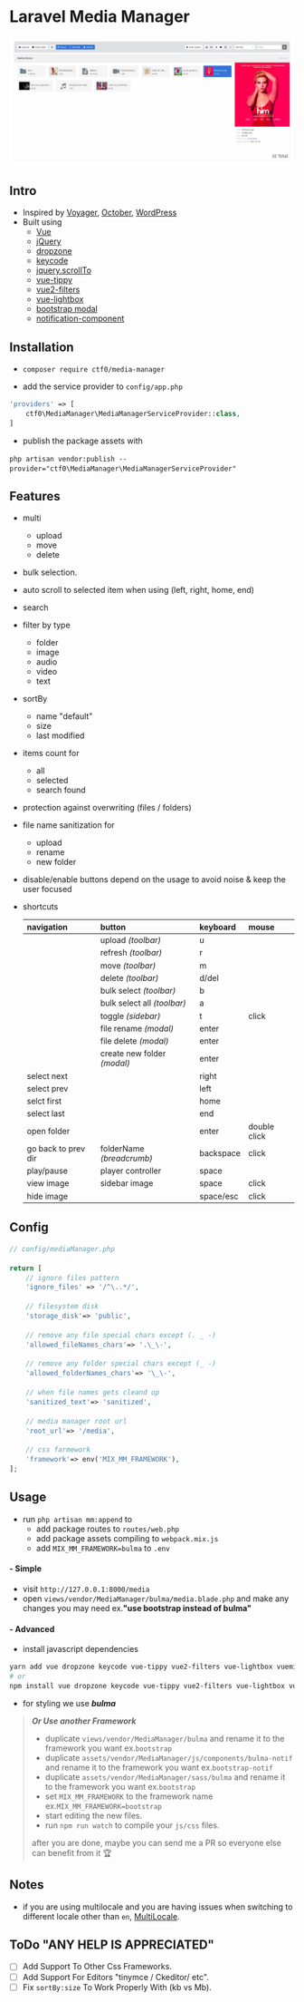 # Laravel Media Manager

![Demo](./demo.jpg)

## Intro

- Inspired by [Voyager](https://github.com/the-control-group/voyager), [October](https://github.com/octobercms/october), [WordPress](https://codex.wordpress.org/Media_Library_Screen)
- Built using
    + [Vue](https://vuejs.org/)
    + [jQuery](https://jquery.com/)
    + [dropzone](http://www.dropzonejs.com/)
    + [keycode](https://github.com/timoxley/keycode)
    + [jquery.scrollTo](https://github.com/flesler/jquery.scrollTo)
    + [vue-tippy](https://github.com/KABBOUCHI/vue-tippy)
    + [vue2-filters](https://github.com/freearhey/vue2-filters)
    + [vue-lightbox](https://github.com/phecko/vue-lightbox)
    + [bootstrap modal](http://getbootstrap.com/javascript/#modals)
    + [notification-component](https://github.com/ctf0/Notification-Component)

## Installation

- `composer require ctf0/media-manager`

- add the service provider to `config/app.php`

```php
'providers' => [
    ctf0\MediaManager\MediaManagerServiceProvider::class,
]
```

- publish the package assets with

`php artisan vendor:publish --provider="ctf0\MediaManager\MediaManagerServiceProvider"`

## Features

- multi
    - upload
    - move
    - delete
- bulk selection.
- auto scroll to selected item when using (left, right, home, end)
- search
- filter by type
    + folder
    + image
    + audio
    + video
    + text
- sortBy
    + name "default"
    + size
    + last modified
- items count for
    + all
    + selected
    + search found
- protection against overwriting (files / folders)
- file name sanitization for
    + upload
    + rename
    + new folder
- disable/enable buttons depend on the usage to avoid noise & keep the user focused
- shortcuts

    |      navigation     |            button           |  keyboard |    mouse     |
    |---------------------|-----------------------------|-----------|--------------|
    |                     | upload *(toolbar)*          | u         |              |
    |                     | refresh *(toolbar)*         | r         |              |
    |                     | move *(toolbar)*            | m         |              |
    |                     | delete *(toolbar)*          | d/del     |              |
    |                     | bulk select *(toolbar)*     | b         |              |
    |                     | bulk select all *(toolbar)* | a         |              |
    |                     | toggle *(sidebar)*          | t         | click        |
    |                     | file rename *(modal)*       | enter     |              |
    |                     | file delete *(modal)*       | enter     |              |
    |                     | create new folder *(modal)* | enter     |              |
    | select next         |                             | right     |              |
    | select prev         |                             | left      |              |
    | selct first         |                             | home      |              |
    | select last         |                             | end       |              |
    | open folder         |                             | enter     | double click |
    | go back to prev dir | folderName *(breadcrumb)*   | backspace | click        |
    | play/pause          | player controller           | space     |              |
    | view image          | sidebar image               | space     | click        |
    | hide image          |                             | space/esc | click        |

## Config

```php
// config/mediaManager.php

return [
    // ignore files pattern
    'ignore_files' => '/^\..*/',

    // filesystem disk
    'storage_disk'=> 'public',

    // remove any file special chars except (. _ -)
    'allowed_fileNames_chars'=> '.\_\-',

    // remove any folder special chars except (_ -)
    'allowed_folderNames_chars'=> '\_\-',

    // when file names gets cleand up
    'sanitized_text'=> 'sanitized',

    // media manager root url
    'root_url'=> '/media',

    // css farmework
    'framework'=> env('MIX_MM_FRAMEWORK'),
];
```

## Usage

- run `php artisan mm:append` to
    + add package routes to `routes/web.php`
    + add package assets compiling to `webpack.mix.js`
    + add `MIX_MM_FRAMEWORK=bulma` to `.env`

#### - Simple
- visit `http://127.0.0.1:8000/media`
- open `views/vendor/MediaManager/bulma/media.blade.php` and make any changes you may need ex.**"use bootstrap instead of bulma"**

#### - Advanced
- install javascript dependencies

```bash
yarn add vue dropzone keycode vue-tippy vue2-filters vue-lightbox vuemit
# or
npm install vue dropzone keycode vue-tippy vue2-filters vue-lightbox vuemit
```

- for styling we use ***bulma***

> ***Or Use another Framework***
>
> - duplicate `views/vendor/MediaManager/bulma` and rename it to the framework you want ex.`bootstrap`
> - duplicate `assets/vendor/MediaManager/js/components/bulma-notif` and rename it to the framework you want ex.`bootstrap-notif`
> - duplicate `assets/vendor/MediaManager/sass/bulma` and rename it to the framework you want ex.`bootstrap`
> - set `MIX_MM_FRAMEWORK` to the framework name ex.`MIX_MM_FRAMEWORK=bootstrap`
> - start editing the new files.
> - run `npm run watch` to compile your `js/css` files.
>
> after you are done, maybe you can send me a PR so everyone else can benefit from it :trophy:

## Notes
- if you are using multilocale and you are having issues when switching to different locale other than `en`, [MultiLocale](https://github.com/ctf0/Laravel-Media-Manager/wiki/MultiLocale).

## ToDo "ANY HELP IS APPRECIATED"

* [ ] Add Support To Other Css Frameworks.
* [ ] Add Support For Editors "tinymce / Ckeditor/ etc".
* [ ] Fix `sortBy:size` To Work Properly With (kb vs Mb).
